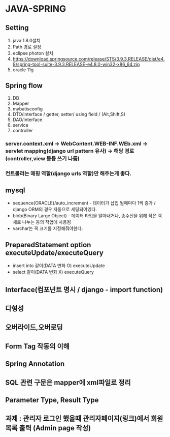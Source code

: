 # JAVA-SPRING

## Setting
 1. java 1.8.0설치
 2. Path 경로 설정
 3. eclipse photon 설치
 4. https://download.springsource.com/release/STS/3.9.3.RELEASE/dist/e4.8/spring-tool-suite-3.9.3.RELEASE-e4.8.0-win32-x86_64.zip
 5. oracle 11g
 
## Spring flow
 1. DB 
 2. Mapper
 3. mybatisconfig
 4. DTO/interface / getter, setter/ using field / (Alt,Shift,S)
 5. DAO/interface
 6. service
 7. controller
 

### server.context.xml -> WebContent.WEB-INF.WEb.xml -> servlet mapping(django url pattern 유사) -> 해당 경로(controller,view 등등 쓰기 나름)


### 컨트롤러는 매핑 역할(django urls 역할)만 해주는게 좋다.

## mysql 
 - sequence(ORACLE)/auto_increment - 데이터가 삽입 될때마다 1씩 증가 / django ORM의 경우 자동으로 세팅되어있다.
 - blob(Binary Large Object) - 데이터 타입을 알아내거나, 송수신을 위해 작은 객체로 나누는 등의 작업에 사용됨
 - varchar는 꼭 크기를 지정해줘야한다.

## PreparedStatement option executeUpdate/executeQuery
 - insert into 같이(DATA 변화 O) executeUpdate
 - select 같이(DATA 변화 X) executeQuery
 
## Interface(컴포넌트 명시 / django - import function)
 
## 다형성
## 오버라이드,오버로딩
## Form Tag 작동의 이해
## Spring Annotation
## SQL 관련 구문은 mapper에 xml파일로 정리
## Parameter Type, Result Type
 
## 과제 : 관리자 로그인 했을때 관리자페이지(링크)에서 회원목록 출력 (Admin page 작성)
